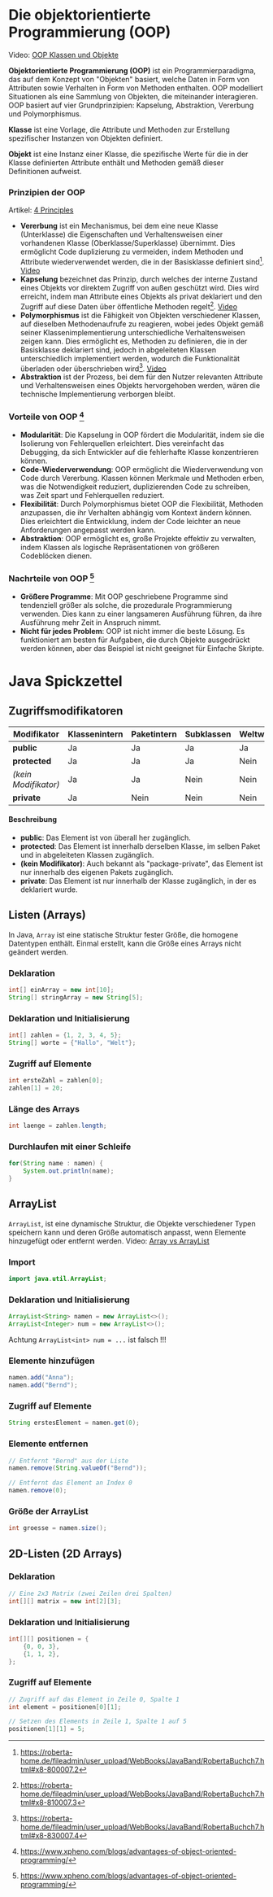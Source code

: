 # Die objektorientierte Programmierung (OOP)
Video: [OOP Klassen und Objekte](https://www.youtube.com/watch?v=c6RrcEvIix0)

**Objektorientierte Programmierung (OOP)** ist ein Programmierparadigma, das auf dem Konzept von "Objekten" basiert, welche Daten in Form von Attributen sowie Verhalten in Form von Methoden enthalten. OOP modelliert Situationen als eine Sammlung von Objekten, die miteinander interagieren. OOP basiert auf vier Grundprinzipien: Kapselung, Abstraktion, Vererbung und Polymorphismus.

**Klasse** ist eine Vorlage, die Attribute und Methoden zur Erstellung spezifischer Instanzen von Objekten definiert.

**Objekt** ist eine Instanz einer Klasse, die spezifische Werte für die in der Klasse definierten Attribute enthält und Methoden gemäß dieser Definitionen aufweist.

### Prinzipien der OOP
Artikel: [4 Principles](https://khalilstemmler.com/articles/object-oriented/programming/4-principles/)
- **Vererbung** ist ein Mechanismus, bei dem eine neue Klasse (Unterklasse) die Eigenschaften und Verhaltensweisen einer vorhandenen Klasse (Oberklasse/Superklasse) übernimmt. Dies ermöglicht Code duplizierung zu vermeiden, indem Methoden und Attribute wiederverwendet werden, die in der Basisklasse definiert sind[^1]. [Video](https://youtu.be/gifpyGpD-fE?si=VKiJZwBEaFKjVaAg&t=352)
- **Kapselung** bezeichnet das Prinzip, durch welches der interne Zustand eines Objekts vor direktem Zugriff von außen geschützt wird. Dies wird erreicht, indem man Attribute eines Objekts als privat deklariert und den Zugriff auf diese Daten über öffentliche Methoden regelt[^2]. [Video](https://www.youtube.com/watch?v=bnPSLyxvaUY)
- **Polymorphismus** ist die Fähigkeit von Objekten verschiedener Klassen, auf dieselben Methodenaufrufe zu reagieren, wobei jedes Objekt gemäß seiner Klassenimplementierung unterschiedliche Verhaltensweisen zeigen kann. Dies ermöglicht es, Methoden zu definieren, die in der Basisklasse deklariert sind, jedoch in abgeleiteten Klassen unterschiedlich implementiert werden, wodurch die Funktionalität überladen oder überschrieben wird[^3]. [Video](https://www.youtube.com/watch?v=jhDUxynEQRI)
- **Abstraktion** ist der Prozess, bei dem für den Nutzer relevanten Attribute und Verhaltensweisen eines Objekts hervorgehoben werden, wären die technische Implementierung verborgen bleibt.

[^1]: https://roberta-home.de/fileadmin/user_upload/WebBooks/JavaBand/RobertaBuchch7.html#x8-800007.2
[^2]: https://roberta-home.de/fileadmin/user_upload/WebBooks/JavaBand/RobertaBuchch7.html#x8-810007.3
[^3]: https://roberta-home.de/fileadmin/user_upload/WebBooks/JavaBand/RobertaBuchch7.html#x8-830007.4

### Vorteile von OOP [^4]
- **Modularität**: Die Kapselung in OOP fördert die Modularität, indem sie die Isolierung von Fehlerquellen erleichtert. Dies vereinfacht das Debugging, da sich Entwickler auf die fehlerhafte Klasse konzentrieren können.
- **Code-Wiederverwendung**: OOP ermöglicht die Wiederverwendung von Code durch Vererbung. Klassen können Merkmale und Methoden erben, was die Notwendigkeit reduziert, duplizierenden Code zu schreiben, was Zeit spart und Fehlerquellen reduziert.
- **Flexibilität**: Durch Polymorphismus bietet OOP die Flexibilität, Methoden anzupassen, die ihr Verhalten abhängig vom Kontext ändern können. Dies erleichtert die Entwicklung, indem der Code leichter an neue Anforderungen angepasst werden kann.
- **Abstraktion**: OOP ermöglicht es, große Projekte effektiv zu verwalten, indem Klassen als logische Repräsentationen von größeren Codeblöcken dienen.

### Nachrteile von OOP [^4]
- **Größere Programme**: Mit OOP geschriebene Programme sind tendenziell größer als solche, die prozedurale Programmierung verwenden. Dies kann zu einer langsameren Ausführung führen, da ihre Ausführung mehr Zeit in Anspruch nimmt.
- **Nicht für jedes Problem**: OOP ist nicht immer die beste Lösung. Es funktioniert am besten für Aufgaben, die durch Objekte ausgedrückt werden können, aber das Beispiel ist nicht geeignet für Einfache Skripte.

[^4]: https://www.xpheno.com/blogs/advantages-of-object-oriented-programming/

# Java Spickzettel

## Zugriffsmodifikatoren

| Modifikator  | Klassenintern | Paketintern | Subklassen | Weltweit |
|--------------|---------------|-------------|------------|----------|
| **public**   | Ja            | Ja          | Ja         | Ja       |
| **protected**| Ja            | Ja          | Ja  | Nein  |
| *(kein Modifikator)* | Ja   | Ja          | Nein       | Nein     |
| **private**  | Ja            | Nein        | Nein       | Nein     |

#### Beschreibung

- **public**: Das Element ist von überall her zugänglich.
- **protected**: Das Element ist innerhalb derselben Klasse, im selben Paket und in abgeleiteten Klassen zugänglich.
- **(kein Modifikator)**: Auch bekannt als "package-private", das Element ist nur innerhalb des eigenen Pakets zugänglich.
- **private**: Das Element ist nur innerhalb der Klasse zugänglich, in der es deklariert wurde.

## Listen (Arrays)
In Java, `Array` ist eine statische Struktur fester Größe, die homogene Datentypen enthält. Einmal erstellt, kann die Größe eines Arrays nicht geändert werden.

### Deklaration
```java
int[] einArray = new int[10];
String[] stringArray = new String[5];
```

### Deklaration und Initialisierung
```java
int[] zahlen = {1, 2, 3, 4, 5};
String[] worte = {"Hallo", "Welt"}; 
```

### Zugriff auf Elemente
```java
int ersteZahl = zahlen[0];
zahlen[1] = 20;
```

### Länge des Arrays
```java
int laenge = zahlen.length;
```

### Durchlaufen mit einer Schleife
```java
for(String name : namen) {
    System.out.println(name);
}
```

## ArrayList
`ArrayList`, ist eine dynamische Struktur, die Objekte verschiedener Typen speichern kann und deren Größe automatisch anpasst, wenn Elemente hinzugefügt oder entfernt werden. Video: [Array vs ArrayList](https://www.youtube.com/watch?v=NbYgm0r7u6o)

### Import
```java
import java.util.ArrayList;
```

### Deklaration und Initialisierung
```java
ArrayList<String> namen = new ArrayList<>();
ArrayList<Integer> num = new ArrayList<>();
```
Achtung ` ArrayList<int> num = ... ` ist falsch !!!

### Elemente hinzufügen
```java
namen.add("Anna");
namen.add("Bernd");
```

### Zugriff auf Elemente
```java
String erstesElement = namen.get(0); 
```

### Elemente entfernen
```java
// Entfernt "Bernd" aus der Liste
namen.remove(String.valueOf("Bernd"));

// Entfernt das Element an Index 0
namen.remove(0);
```

### Größe der ArrayList
```java
int groesse = namen.size();
```

## 2D-Listen (2D Arrays)

### Deklaration
```java
// Eine 2x3 Matrix (zwei Zeilen drei Spalten)
int[][] matrix = new int[2][3];
```

### Deklaration und Initialisierung
```java
int[][] positionen = {
    {0, 0, 3},
    {1, 1, 2},
};
```

### Zugriff auf Elemente
```java
// Zugriff auf das Element in Zeile 0, Spalte 1
int element = positionen[0][1]; 

// Setzen des Elements in Zeile 1, Spalte 1 auf 5
positionen[1][1] = 5; 
```


